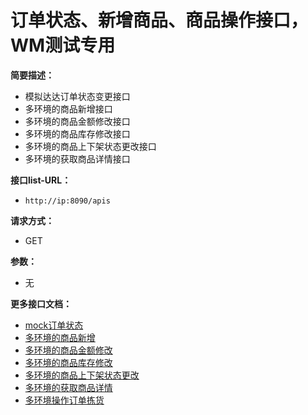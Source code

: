 # 订单状态、新增商品、商品操作接口，WM测试专用

    
**简要描述：** 

- 模拟达达订单状态变更接口
- 多环境的商品新增接口
- 多环境的商品金额修改接口
- 多环境的商品库存修改接口
- 多环境的商品上下架状态更改接口
- 多环境的获取商品详情接口

**接口list-URL：** 
- ` http://ip:8090/apis `

**请求方式：**
- GET 

**参数：** 
- 无

**更多接口文档：**
- [mock订单状态](https://github.com/lwq6783293/Get_DaDaMock/blob/master/docs/getDaDaMock.md "mock订单状态")
- [多环境的商品新增](https://github.com/lwq6783293/Get_DaDaMock/blob/master/docs/addGoods.md "多环境的商品新增")
- [多环境的商品金额修改](https://github.com/lwq6783293/Get_DaDaMock/blob/master/docs/updateGoodsPrice.md "多环境的商品金额修改")
- [多环境的商品库存修改](https://github.com/lwq6783293/Get_DaDaMock/blob/master/docs/updateGoodsStock.md "多环境的商品库存修改")
- [多环境的商品上下架状态更改](https://github.com/lwq6783293/Get_DaDaMock/blob/master/docs/updateGoodsShelfStatus.md "多环境的商品上下架状态更改")
- [多环境的获取商品详情](https://github.com/lwq6783293/Get_DaDaMock/blob/master/docs/getGoodsDetail.md "多环境的获取商品详情")
- [多环境操作订单拣货](https://github.com/lwq6783293/Get_DaDaMock/blob/master/docs/mockOrderThrow.md "多环境操作订单拣货")





